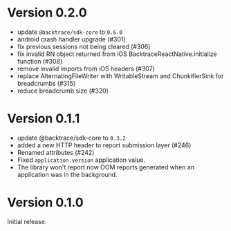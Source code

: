 # Version 0.2.0

-   update `@backtrace/sdk-core` to `0.6.0`
-   android crash handler upgrade (#301)
-   fix previous sessions not being cleared (#306)
-   fix invalid RN object returned from iOS BacktraceReactNative.initialize function (#308)
-   remove invalid imports from iOS headers (#307)
-   replace AlternatingFileWriter with WritableStream and ChunkifierSink for breadcrumbs (#315)
-   reduce breadcrumb size (#320)

# Version 0.1.1

-   update @backtrace/sdk-core to `0.3.2`
-   added a new HTTP header to report submission layer (#246)
-   Renamed attributes (#242)
-   Fixed `application.version` application value.
-   The library won't report now OOM reports generated when an application was in the background.

# Version 0.1.0

Initial release.
